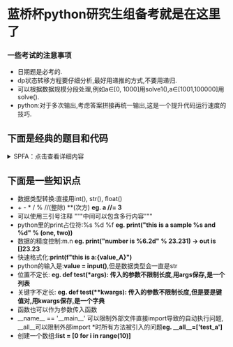 # 蓝桥杯python研究生组备考就是在这里了

<!-- [待学链接](https://www.bilibili.com/video/BV1qW4y1a7fU?p=72&vd_source=5a8651962259df7b14781b1d0370c6a0) -->

### 一些考试的注意事项
* 日期题是必考的.  
* dp状态转移方程要仔细分析,最好用递推的方式,不要用递归.  
* 可以根据数据规模分段处理,例如a∈[0, 1000]用solve1(),a∈[1001,100000]用solve().  
* python:对于多次输出,考虑答案拼接再统一输出,这是一个提升代码运行速度的技巧.   

## 下面是经典的题目和代码  


 <details>
  <summary>SPFA：点击查看详细内容</summary>  

```
N = 100001
h = [-1 for i in range(N)]
w = [0 for i in range(N)]
e = [0 for i in range(N)]
ne = [0 for i in range(N)]
idx = 0
dist = [N for i in range(N)]
st = [0 for i in range(N)]

def add(a, b, c):
    global idx
    e[idx] = b
    w[idx] = c
    ne[idx] = h[a]
    h[a] = idx
    idx += 1

def spfa():
    dist[1] = 0
    q = []
    q.append(1)
    st[1] = 1
    while(len(q)):
        t = q[0]
        del q[0]
        st[t] = 0
        i = h[t]
        while(i != -1):
            j = e[i]
            if(dist[j] > dist[t] + w[i]):
                dist[j] = dist[t] + w[i]
                if(st[j] == 0):
                    q.append(j)
                    st[j] = 1
            i = ne[i]
    if(dist[n] == N):
        return -1
    else:
        return dist[n]

if __name__ == '__main__':
    n, m = input().split()
    n = int(n)
    m = int(m)

    while(m):
        a, b, c = input().split()
        a = int(a)
        b = int(b)
        c = int(c)
        add(a, b, c)
        m -= 1
    
    t = spfa()

    print(t)
```
</details>


## 下面是一些知识点  
* 数据类型转换:直接用int(), str(), float()  
* \+ \- \* \/ \% \//(整除) \**(次方) **eg. a //= 3**  
* 可以使用三引号注释 """中间可以包含多行内容"""   
* python里的print占位符:%s %d %f **eg. print("this is a sample %s and %d" % (one, two))**  
* 数据的精度控制:m.n **eg. print("number is %6.2d" % 23.231) -> out is []23.23**  
* 快速格式化:**print(f"this is a:{value_A}")**  
* python的输入是:**value = input()**,但是数据类型会一直是str
* 位置不定长: **eg. def test(\*args): 传入的参数不限制长度,用args保存,是一个列表**  
* 关键字不定长: **eg. def test(\*\*kwargs): 传入的参数不限制长度,但是要是键值对,用kwargs保存,是一个字典**  
* 函数也可以作为参数传入函数  
* \_\_name\_\_ == '\_\_main\_\_' 可以限制外部文件直接import导致的自动执行问题, \_\_all\_\_可以限制外部import *时所有方法被引入的问题**eg. \_\_all\_\_=['test_a']**  
* 创建一个数组:**list = [0 for i in range(10)]**